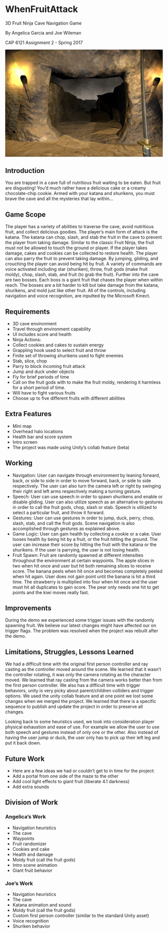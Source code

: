 # WhenFruitAttack
3D Fruit Ninja Cave Navigation Game

By Angelica Garcia and Joe Wileman

CAP 6121 Assignment 2 - Spring 2017

[![WhenFruitAttack Demo](images/thumbnail.png?raw=true)](https://www.youtube.com/watch?v=Qji-imwxFSE)

## Introduction

You are trapped in a cave full of nutritious fruit waiting to be eaten. But fruit are disgusting! You’d much rather have a delicious cake or a creamy chocolate-chip cookie. 
Armed with your katana and shurikens, you must brave the cave and all the mysteries that lay within...

## Game Scope

The player has a variety of abilities to traverse the cave, avoid nutritious fruit, and collect delicious goodies. The player’s main form of attack is the katana. 
The katana can chop, slash, and stab the fruit in the cave to prevent the player from taking damage. Similar to the classic Fruit Ninja, the fruit must not be allowed 
to touch the ground or player. If the player takes damage, cakes and cookies can be collected to restore health. The player can also parry the fruit to prevent taking damage. 
By jumping, gliding, and crouching the player can avoid being hit by fruit. A variety of commands are voice activated including star (shuriken), throw, 
fruit gods (make fruit moldy), chop, slash, stab, and fruit (to grab the fruit). Further into the cave are two bosses. Each boss is a giant fruit that chases the 
player when within reach. The bosses are a bit harder to kill but take damage from the katana, shurikens, and mold just like other fruit. All of the controls, 
including navigation and voice recognition, are inputted by the Microsoft Kinect. 

## Requirements

* 3D cave environment
* Travel through environment capability
* UI includes score and health
* Ninja Actions:
* Collect cookies and cakes to sustain energy
* Grappling hook used to select fruit and throw
* Finite set of throwing shurikens used to fight enemies
* Stab, slice, chop
* Parry to block incoming fruit attack
* Jump and duck under objects 
* Fly for brief periods of time 
* Call on the fruit gods with to make the fruit moldy, rendering it harmless for a short period of time. 
* Will have to fight various fruits
* Choose up to five different fruits with different abilities

## Extra Features

* Mini map
* Overhead halo locations
* Health bar and score system
* Intro screen
* The project was made using Unity’s collab feature (beta)

## Working

* Navigation: User can navigate through environment by leaning forward, back, or side to side in order to move forward, back, or side to side respectively. The user can also turn the camera left or right by swinging their right and left arms respectively making a turning gesture. 
* Speech: User can use speech in order to spawn shurikens and enable or disable gliding. User can also utilize speech as an alternative to gestures in order to call the fruit gods, chop, slash or stab. Speech is utilized to select a particular fruit, and throw it forward. 
* Gestures: User can use gestures in order to jump, duck, perry, chop, slash, stab, and call the fruit gods. Scene navigation is also accomplished through gestures as explained above.
* Game Logic: User can gain health by collecting a cookie or a cake. User looses health by being hit by a fruit, or the fruit hitting the ground. The user can increase their score by hitting the fruit with the katana or the shurikens. If the user is parrying, the user is not losing health. 
* Fruit Spawn: Fruit are randomly spawned at different intensities throughout the environment at certain waypoints. The apple slices in two when hit once and user but hit both remaining slices to receive score.  The banana peels when hit once and becomes completely peeled when hit again. User does not gain point until the banana is hit a third time. The strawberry is multiplied into four when hit once and the user must hit all duplicates to gain score. The pear only needs one hit to get points and the kiwi moves really fast.

## Improvements

During the demo we experienced some trigger issues with the randomly spawning fruit. We believe our latest changes might have affected our on trigger flags. 
The problem was resolved when the project was rebuilt after the demo.

## Limitations, Struggles, Lessons Learned

We had a difficult time with the original first person controller and ray casting as the controller moved around the scene. We learned that it wasn’t the 
controller rotating, it was only the camera rotating as the character moved. We learned that ray casting from the camera works better than from the first 
person controller. We also has a difficult time with trigger behaviors, unity is very picky about parent/children colliders and trigger options. We used the 
unity collab feature and at one point we lost some changes when we merged the project. We learned that there is a specific sequence to publish and update 
the project in order to preserve all changes. 

Looking back to some heuristics used, we took into consideration player physical exhaustion and ease of use. For example we allow the user to use both speech 
and gestures instead of only one or the other. Also instead of having the user jump or duck, the user only has to pick up their left leg and put it back down. 

## Future Work

* Here are a few ideas we had or couldn’t get to in time for the project:
* Add a portal from one side of the maze to the other
* Add cool light effects to giant fruit (liberate 4.1 darkness)
* Add extra sounds

## Division of Work

### Angelica’s Work
* Navigation heuristics
* The cave
* Waypoints
* Fruit randomizer
* Cookies and cake
* Health and damage
* Moldy fruit (call the fruit gods)
* Intro scene animation
* Giant fruit behavior

### Joe’s Work
* Navigation heuristics
* The cave
* Katana animation and sound
* Moldy fruit (call the fruit gods)
* Custom first person controller (similar to the standard Unity asset)
* Voice recognition
* Shuriken behavior
